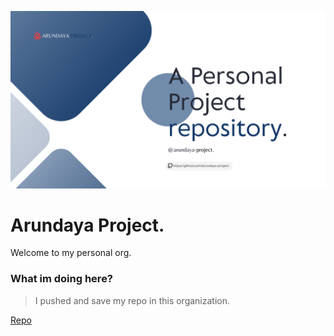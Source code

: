 ![banner](https://raw.githubusercontent.com/arundaya-project/.github/main/img/img-top.png)

# Arundaya Project.

Welcome to my personal org.

### What im doing here?

> I pushed and save my repo in this organization.

[Repo](https://github.com/orgs/arundaya-project/repositories)
